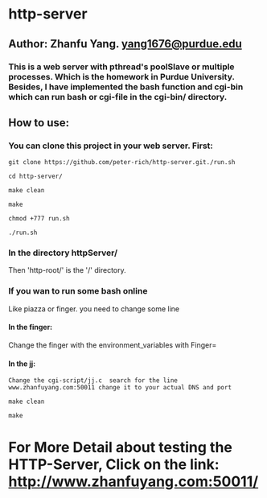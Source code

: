 # http-server

## Author: Zhanfu Yang.    yang1676@purdue.edu

### This is a web server with pthread's poolSlave or multiple processes. Which is the homework in Purdue University. Besides, I have implemented the bash function and cgi-bin which can run bash or cgi-file in the cgi-bin/ directory.

## How to use:

### You can clone this project in your web server.  First:

`git clone https://github.com/peter-rich/http-server.git./run.sh `
                                                               
`cd http-server/                                                 `
                                                                
`make clean                                                     `
                                                                
`make                                                            `
                                                                
`chmod +777 run.sh                                               `
                                                                 
`./run.sh                                                        ` 

### In the directory httpServer/

Then 'http-root/' is the '/' directory.

### If you wan to run some bash online 

Like piazza or finger. you need to change some line

#### In the finger:

Change the finger with the environment_variables with Finger=<Actually file path>

#### In the jj:

`Change the cgi-script/jj.c  search for the line www.zhanfuyang.com:50011 change it to your actual DNS and port`
                                                                                                        
`make clean                                                                                                    `
                                                                                                              
`make                                                                                                          `


# For More Detail about testing the HTTP-Server,   Click on the link: http://www.zhanfuyang.com:50011/
